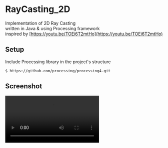 # RayCasting_2D
Implementation of 2D Ray Casting  
written in Java & using Processing framework  
inspired by [https://youtu.be/TOEi6T2mtHo](https://youtu.be/TOEi6T2mtHo)
## Setup
Include Processing library in the project's structure
```
$ https://github.com/processing/processing4.git
```
## Screenshot

![RayCasting-2D](https://user-images.githubusercontent.com/63146477/111522031-81d9a000-8762-11eb-82f2-be4827cf8ee9.mp4)


